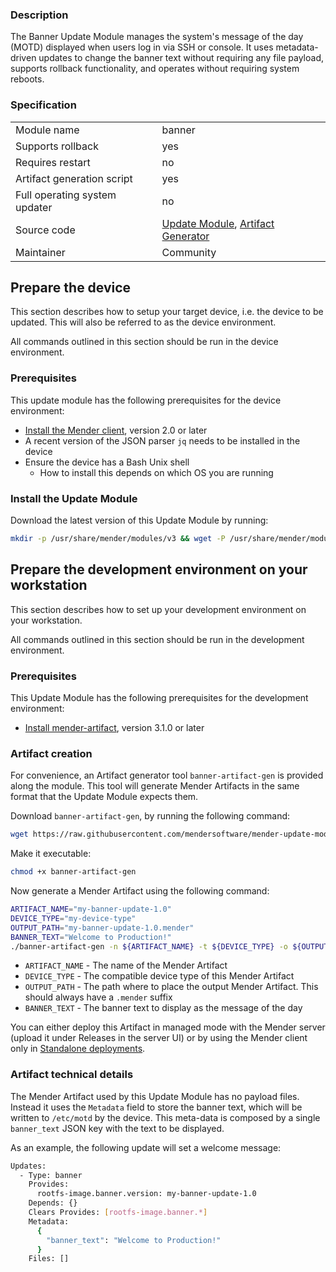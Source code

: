 ### Description

The Banner Update Module manages the system's message of the day (MOTD) displayed when users log in via SSH or console. It uses metadata-driven updates to change the banner text without requiring any file payload, supports rollback functionality, and operates without requiring system reboots.

### Specification

|||
| --- | --- |
|Module name|banner|
|Supports rollback|yes|
|Requires restart|no|
|Artifact generation script|yes|
|Full operating system updater|no|
|Source code|[Update Module](https://github.com/mendersoftware/mender-update-modules/tree/master/banner/module/banner), [Artifact Generator](https://github.com/mendersoftware/mender-update-modules/tree/master/banner/module-artifact-gen/banner-artifact-gen)|
|Maintainer|Community|

## Prepare the device

This section describes how to setup your target device, i.e. the device to be updated. This will also be referred to as the device environment.

All commands outlined in this section should be run in the device environment.

### Prerequisites

This update module has the following prerequisites for the device environment:

* [Install the Mender client](https://docs.mender.io/client-installation/install-with-debian-package), version 2.0 or later
* A recent version of the JSON parser `jq` needs to be installed in the device
* Ensure the device has a Bash Unix shell
    * How to install this depends on which OS you are running

### Install the Update Module

Download the latest version of this Update Module by running:

```bash
mkdir -p /usr/share/mender/modules/v3 && wget -P /usr/share/mender/modules/v3 https://raw.githubusercontent.com/mendersoftware/mender-update-modules/master/banner/module/banner
```

## Prepare the development environment on your workstation

This section describes how to set up your development environment on your workstation.

All commands outlined in this section should be run in the development environment.

### Prerequisites

This Update Module has the following prerequisites for the development environment:

* [Install mender-artifact](https://docs.mender.io/downloads), version 3.1.0 or later

### Artifact creation

For convenience, an Artifact generator tool `banner-artifact-gen` is provided along the module. This tool will generate Mender Artifacts in the same format that the Update Module expects them.

Download `banner-artifact-gen`, by running the following command:

```bash
wget https://raw.githubusercontent.com/mendersoftware/mender-update-modules/master/banner/module-artifact-gen/banner-artifact-gen
```

Make it executable:

```bash
chmod +x banner-artifact-gen
```

Now generate a Mender Artifact using the following command:

```bash
ARTIFACT_NAME="my-banner-update-1.0"
DEVICE_TYPE="my-device-type"
OUTPUT_PATH="my-banner-update-1.0.mender"
BANNER_TEXT="Welcome to Production!"
./banner-artifact-gen -n ${ARTIFACT_NAME} -t ${DEVICE_TYPE} -o ${OUTPUT_PATH} -b "${BANNER_TEXT}"
```

* `ARTIFACT_NAME` - The name of the Mender Artifact
* `DEVICE_TYPE` - The compatible device type of this Mender Artifact
* `OUTPUT_PATH` - The path where to place the output Mender Artifact. This should always have a `.mender` suffix
* `BANNER_TEXT` - The banner text to display as the message of the day

You can either deploy this Artifact in managed mode with the Mender server (upload it under Releases in the server UI) or by using the Mender client only in [Standalone deployments](https://docs.mender.io/artifact-creation/standalone-deployment).

### Artifact technical details

The Mender Artifact used by this Update Module has no payload files. Instead it uses the `Metadata` field to store the banner text, which will be written to `/etc/motd` by the device. This meta-data is composed by a single `banner_text` JSON key with the text to be displayed.

As an example, the following update will set a welcome message:

```bash
Updates:
  - Type: banner
    Provides:
      rootfs-image.banner.version: my-banner-update-1.0
    Depends: {}
    Clears Provides: [rootfs-image.banner.*]
    Metadata:
      {
        "banner_text": "Welcome to Production!"
      }
    Files: []
```